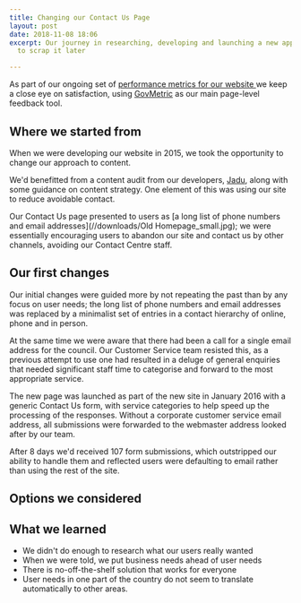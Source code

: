 ```yaml
---
title: Changing our Contact Us Page
layout: post
date: 2018-11-08 18:06
excerpt: Our journey in researching, developing and launching a new approach, only
  to scrap it later

---
```

As part of our ongoing set of [performance metrics for our website ](https://digital.oxford.gov.uk/performance/webtraffic.html)we keep a close eye on satisfaction, using [GovMetric](https://www.govmetric.com/how-it-works.html) as our main page-level feedback tool.

## Where we started from

When we were developing our website in 2015, we took the opportunity to change our approach to content.

We'd benefitted from a content audit from our developers, [Jadu](www.jadu.net), along with some guidance on content strategy. One element of this was using our site to reduce avoidable contact.

Our Contact Us page presented to users as [a long list of phone numbers and email addresses](//downloads/Old Homepage_small.jpg); we were essentially encouraging users to abandon our site and contact us by other channels, avoiding our Contact Centre staff.

## Our first changes

Our initial changes were guided more by not repeating the past than by any focus on user needs; the long list of phone numbers and email addresses was replaced by a minimalist set of entries in a contact hierarchy of online, phone and in person.

At the same time we were aware that there had been a call for a single email address for the council. Our Customer Service team  resisted this, as a previous attempt to use one had resulted in a deluge of general enquiries that needed significant staff time to categorise and forward to the most appropriate service.

The new page was launched as part of the new site in January 2016 with a generic Contact Us form, with service categories to help speed up the processing of the responses. Without a corporate customer service email address, all submissions were forwarded to the webmaster address looked after by our team.

After 8 days we'd received 107 form submissions, which outstripped our ability to handle them and reflected users were defaulting to email rather than using the rest of the site. 

## Options we considered

## What we learned

* We didn't do enough to research what our users really wanted
* When we were told, we put business needs ahead of user needs
* There is no-off-the-shelf solution that works for everyone
* User needs in one part of the country do not seem to translate automatically to other areas.